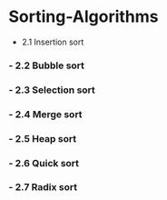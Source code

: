 # Sorting-Algorithms

 - 2.1 Insertion sort
### - 2.2 Bubble sort
### - 2.3 Selection sort
### - 2.4 Merge sort
### - 2.5 Heap sort
### - 2.6 Quick sort
### - 2.7 Radix sort

